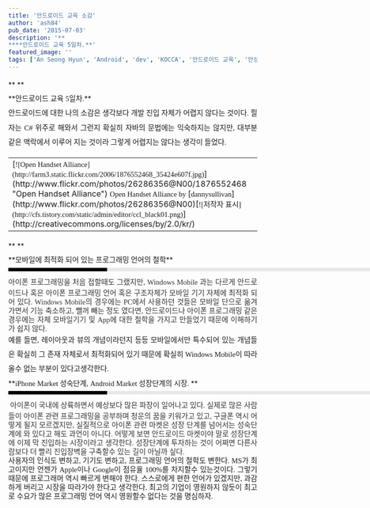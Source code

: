 ```yaml
---
title: '안드로이드 교육 소감'
author: 'ash84'
pub_date: '2015-07-03'
description: '**  
****안드로이드 교육 5일차.**'
featured_image: ''
tags: ['An Seong Hyun', 'Android', 'dev', 'KOCCA', '안드로이드 교육', '안성현', '한국문화컨텐츠진흥원']
---
```



<div style="LINE-HEIGHT: 2">**  
**</div><div style="LINE-HEIGHT: 2; TEXT-ALIGN: justify">**<span style="FONT-SIZE: 11pt"><span style="FONT-FAMILY: Dotum">안드로이드 교육 5일차.</span></span>**</div><div style="LINE-HEIGHT: 2"></div><div style="LINE-HEIGHT: 2; TEXT-ALIGN: justify"></div><div style="LINE-HEIGHT: 2; TEXT-ALIGN: justify"><span style="FONT-SIZE: 11pt"><span style="FONT-FAMILY: Dotum">안드로이드에 대한 나의 소감은 생각보다 개발 진입 자체가 어렵지 않다는 것이다. 필자는 C# 위주로 해와서 그런지 확실히 자바의 문법에는 익숙하지는 않지만, 대부분 같은 맥락에서 이루어 지는 것이라 그렇게 어렵지는 않다는 생각이 들었다. </span></span></div><div style="LINE-HEIGHT: 2"></div><div style="LINE-HEIGHT: 2; TEXT-ALIGN: justify"></div><center><div style="LINE-HEIGHT: 2; TEXT-ALIGN: justify"><table class="flickrImgSearch"><tbody><tr><td>[<span style="FONT-SIZE: 11pt"><span style="FONT-FAMILY: Dotum">![Open Handset Alliance](http://farm3.static.flickr.com/2006/1876552468_35424e607f.jpg)</span></span>](http://www.flickr.com/photos/26286356@N00/1876552468 "Open Handset Alliance")  
<span><span style="FONT-SIZE: 11pt"><span style="FONT-FAMILY: Dotum">Open Handset Alliance by </span></span>[<span style="FONT-SIZE: 11pt"><span style="FONT-FAMILY: Dotum">dannysullivan</span></span>](http://www.flickr.com/photos/26286356@N00)</span><span style="FONT-SIZE: 11pt"><span style="FONT-FAMILY: Dotum"></span></span>[<span style="FONT-SIZE: 11pt"><span style="FONT-FAMILY: Dotum">![저작자 표시](http://cfs.tistory.com/static/admin/editor/ccl_black01.png)</span></span>](http://creativecommons.org/licenses/by/2.0/kr/)</td></tr></tbody></table>**  
**

</div></center><div style="LINE-HEIGHT: 2"></div><div style="LINE-HEIGHT: 2; TEXT-ALIGN: justify">**<span style="FONT-SIZE: 11pt"><span style="FONT-FAMILY: Dotum">모바일에 최적화 되어 있는 프로그래밍 언어의 철학</span></span>**</div><div style="LINE-HEIGHT: 2"></div><div style="LINE-HEIGHT: 2; TEXT-ALIGN: justify"><div><div style="PADDING-RIGHT: 6px; PADDING-LEFT: 6px; MARGIN-BOTTOM: 10px; PADDING-BOTTOM: 3px; FONT: bold 1pt/1 나눔고딕, Sans-serif; BORDER-LEFT: #000000 200px solid; WIDTH: 690px; COLOR: #fff; PADDING-TOP: 3px; HEIGHT: 1px; BACKGROUND-COLOR: #e8e8e8"><span style="FONT-SIZE: 11pt"><span style="FONT-SIZE: 10pt"><span style="FONT-SIZE: 11pt"><span style="FONT-SIZE: 10pt"><span style="FONT-SIZE: 10pt"><span style="FONT-FAMILY: Batang"><span style="FONT-SIZE: 11pt"><span style="FONT-SIZE: 1pt"></span></span></span></span></span></span></span></span></div></div></div><div style="LINE-HEIGHT: 2; TEXT-ALIGN: justify"><div></div></div><div style="text-align: justify; line-height: 2; "><div><div style="LINE-HEIGHT: 1.7"><span style="FONT-FAMILY: Dotum"><font color="#474747"><span style="FONT-SIZE: 11pt"><span style="FONT-FAMILY: Dotum">﻿</span></span></font><span style="FONT-SIZE: 10pt"><font color="#474747"><span style="FONT-SIZE: 11pt"><span style="FONT-FAMILY: Dotum">﻿</span></span></font><span style="FONT-FAMILY: Dotum"><font color="#474747"><span style="FONT-SIZE: 11pt"><span style="FONT-FAMILY: Dotum">﻿</span></span><span class="Apple-style-span" style="FONT-SIZE: 12px; COLOR: rgb(51,51,51); LINE-HEIGHT: 18px; FONT-FAMILY: 굴림"><span style="FONT-SIZE: 11pt"><span style="FONT-FAMILY: Dotum">아이폰 프로그래밍을 처음 접할때도 그랬지만, Windows Mobile 과는 다르게 안드로이드나 혹은 아이폰 프로그래밍 언어 혹은 구조자체가 모바일 기기 자체에 최적화 되어 있다. Windows Mobile의 경우에는 PC에서 사용하던 것들은 모바일 단으로 옮겨가면서 기능 축소하고, 뺄꺼 빼는 정도 였다면, 안드로이드나 아이폰 프로그래밍 같은 경우에는 자체 모바일기기 및 App에 대한 철학을 가지고 만들었기 때문에 이해하기가 쉽지 않다. </span></span></span></font></span></span></span></div></div></div><div style="line-height: 2; "></div><div style="line-height: 2; "></div><div style="line-height: 2; "></div><div style="text-align: justify; line-height: 2; "></div><div style="text-align: justify; line-height: 2; "><span style="FONT-SIZE: 11pt"><span style="FONT-FAMILY: Dotum">예를 들면, 레이아웃과 뷰의 개념이라던지 등등 모바일에서만 특수되어 있는 개념들은 확실히 그 존재 자체로서 최적화되어 있기 때문에 확실히 Windows Mobile이 따라올수 없는 부분이 있다고생각한다. </span></span></div><div style="LINE-HEIGHT: 2"></div><div style="LINE-HEIGHT: 2; TEXT-ALIGN: justify"></div><div style="LINE-HEIGHT: 2; TEXT-ALIGN: justify"></div><div style="LINE-HEIGHT: 2"></div><div style="LINE-HEIGHT: 2; TEXT-ALIGN: justify">**<span style="FONT-SIZE: 11pt"><span style="FONT-FAMILY: Dotum">iPhone Market 성숙단계, Android Market 성장단계의 시장. </span></span>**</div><div style="LINE-HEIGHT: 2"></div><div style="LINE-HEIGHT: 2; TEXT-ALIGN: justify"><div><div style="PADDING-RIGHT: 6px; PADDING-LEFT: 6px; MARGIN-BOTTOM: 10px; PADDING-BOTTOM: 3px; FONT: bold 1pt/1 나눔고딕, Sans-serif; BORDER-LEFT: #000000 200px solid; WIDTH: 690px; COLOR: #fff; PADDING-TOP: 3px; HEIGHT: 1px; BACKGROUND-COLOR: #e8e8e8"><span style="FONT-SIZE: 11pt"><span style="FONT-SIZE: 10pt"><span style="FONT-SIZE: 11pt"><span style="FONT-SIZE: 10pt"><span style="FONT-SIZE: 10pt"><span style="FONT-FAMILY: Batang"><span style="FONT-SIZE: 11pt"><span style="FONT-SIZE: 1pt"></span></span></span></span></span></span></span></span></div></div></div><div style="LINE-HEIGHT: 1.8; TEXT-ALIGN: justify"><div></div></div><div style="LINE-HEIGHT: 2; TEXT-ALIGN: justify"><div><div style="LINE-HEIGHT: 1.7"><span style="FONT-FAMILY: Dotum"><font color="#474747"><span style="FONT-SIZE: 11pt"><span style="FONT-FAMILY: Dotum">﻿</span></span></font><span style="FONT-SIZE: 10pt"><font color="#474747"><span style="FONT-SIZE: 11pt"><span style="FONT-FAMILY: Dotum">﻿</span></span></font><span style="FONT-FAMILY: Dotum"><font color="#474747"><span style="FONT-SIZE: 11pt"><span style="FONT-FAMILY: Dotum">﻿</span></span></font><span style="FONT-SIZE: 10pt"><font color="#474747"><span style="FONT-SIZE: 11pt"><span style="FONT-FAMILY: Dotum">﻿ </span></span><span class="Apple-style-span" style="FONT-SIZE: 12px; COLOR: rgb(51,51,51); LINE-HEIGHT: 18px; FONT-FAMILY: 굴림"><span style="FONT-SIZE: 11pt"><span style="FONT-FAMILY: Dotum">아이폰이 국내에 상륙하면서 예상보다 많은 파장이 일어나고 있다. 실제로 많은 사람들이 아이폰 관련 프로그래밍을 공부하며 청운의 꿈을 키워가고 있고, 구글폰 역시 어떻게 될지 모르겠지만, 실질적으로 아이폰 관련 마켓은 성장 단계를 넘어서는 성숙단계에 와 있다고 해도 과언이 아니다. 어떻게 보면 안드로이드 마켓이야 말로 성장단계에 이제 막 진입하는 시장이라고 생각한다. 성장단계에 투자하는 것이 어쩌면 다른사람보다 더 빨리 진입장벽을 구축할수 있는 길이 아닐까 싶다. </span></span></span></font></span></span></span></span></div><div style="LINE-HEIGHT: 1.7"><span class="Apple-style-span" style="LINE-HEIGHT: 18px">  
</span></div><div style="LINE-HEIGHT: 1.7"><span class="Apple-style-span" style="LINE-HEIGHT: 18px"><span style="FONT-SIZE: 11pt"><span style="FONT-FAMILY: Dotum">사용자의 인식도 변하고, 기기도 변하고, 프로그래밍 언어의 철학도 변한다. MS가 최고이지만 언젠가 Apple이나 Google이 점유율 100%를 차지할수 있는것이다. 그렇기 때문에 프로그래머 역시 빠르게 변해야 한다. 스스로에게 편한 언어가 있겠지만, 과감하게 버리고 시장을 따라가야 한다고 생각한다. 최고의 기업이 영원하지 않듯이 최고로 수요가 많은 프로그래밍 언어 역시 영원할수 없다는 것을 명심하자. </span></span></span></div></div></div><div style="LINE-HEIGHT: 2; TEXT-ALIGN: justify"><div></div></div><div style="LINE-HEIGHT: 2"></div><div style="LINE-HEIGHT: 2; TEXT-ALIGN: justify"></div><div style="LINE-HEIGHT: 2; TEXT-ALIGN: justify"></div><div style="LINE-HEIGHT: 2; TEXT-ALIGN: justify"></div><div style="TEXT-ALIGN: justify"></div>

